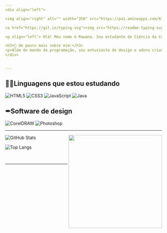 ```yaml
---
<div align="left">

<img align="right" alt="" width="350" src="https://pa1.aminoapps.com/6747/434048522591037e8ddfd5226d454f5d1e995487_hq.gif">

<a href="https://git.io/typing-svg"><img src="https://readme-typing-svg.demolab.com?font=Fira+Code&size=20&pause=1000&center=falso&vCenter=falso&repeat=verdadeiro&random=falso&width=435&lines=Hello!+Welcome+to+my+planet." alt="Typing SVG" /></a>

<p align="left"> Olá! Meu nome é Rawana. Sou estudante de Ciência da Computação apaixonada por tecnologia e inovação. Atualmente, meu foco está voltado para o desenvolvimento front-end e a linguagem Java, mas também tenho um grande interesse por bancos de dados e design.</p>

<h3>🎨 Um pouco mais sobre mim:</h3>
<p>Além do mundo da programação, sou entusiasta de design e adoro criar posts, logos e identidades visuais marcantes. </p>
</div>


---
```

<div align="left">
<h2> 👩‍💻Linguagens que estou estudando </h2>

![HTML5](https://img.shields.io/badge/HTML5-E34F26?style=for-the-badge&logo=html5&logoColor=white) 	![CSS3](https://img.shields.io/badge/CSS3-1572B6?style=for-the-badge&logo=css3&logoColor=white) ![JavaScript](https://img.shields.io/badge/JavaScript-F7DF1E?style=for-the-badge&logo=javascript&logoColor=black)	![Java](https://img.shields.io/badge/java-%23ED8B00.svg?style=for-the-badge&logo=openjdk&logoColor=white) 

## ✒Software de design

![CorelDRAW](https://img.shields.io/badge/-coreldraw-25D431?style=for-the-badge&logo=&labelColor=0D1117) ![Photoshop](https://img.shields.io/badge/-photoshop-0D1117?style=for-the-badge&logo=adobephotoshop&labelColor=0D1117)

---
<div align="left">
<img align="right" alt="" width="300" src="https://i.pinimg.com/originals/13/52/13/13521329f22c98a6abbfc5f13826062c.gif">

![GitHub Stats](https://github-readme-stats.vercel.app/api?username=RawanaSouza&theme=transparent&bg_color=000&border_color=30A3DC&show_icons=true&icon_color=30A36&title_color=E94D5&text_color=FFF)

![Top Langs](https://github-readme-stats-git-masterrstaa-rickstaa.vercel.app/api/top-langs/?username=RawanaSouza&layout=compact&bg_color=000&border_color=30A3DC&title_color=E94D5&text_color=FFF)

</div>

<br>

---


